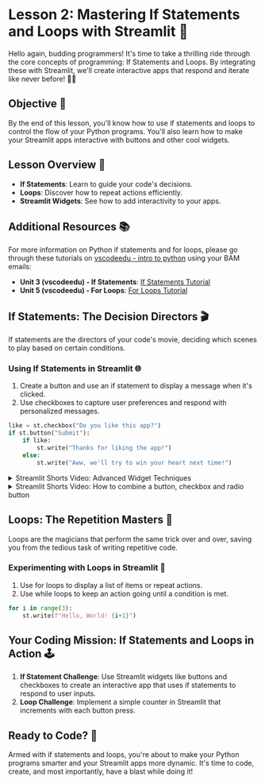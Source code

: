 # Lesson 2: Mastering If Statements and Loops with Streamlit 🎢  <!-- {docsify-ignore-all} -->
   
Hello again, budding programmers! It's time to take a thrilling ride through the core concepts of programming: If Statements and Loops. By integrating these with Streamlit, we'll create interactive apps that respond and iterate like never before! 🤩🔄  
   
## Objective 🎯  
   
By the end of this lesson, you'll know how to use if statements and loops to control the flow of your Python programs. You'll also learn how to make your Streamlit apps interactive with buttons and other cool widgets.  
   
## Lesson Overview 📖  
   
- **If Statements**: Learn to guide your code's decisions.  
- **Loops**: Discover how to repeat actions efficiently.  
- **Streamlit Widgets**: See how to add interactivity to your apps.  
   
## Additional Resources 📚  
   
For more information on Python if statements and for loops, please go through these tutorials on [vscodeedu - intro to python](https://vscodeedu.com/courses/intro-to-python) using your BAM emails:  
   
- **Unit 3 (vscodeedu) - If Statements**: [If Statements Tutorial](https://vscode.dev/edu?courseId=intro-to-python&workspace-scheme=vscode-edu-workspace&profile=default#select-course-node=intro-to-python%3Aitp-if)  
- **Unit 5 (vscodeedu) - For Loops**: [For Loops Tutorial](https://vscode.dev/edu?courseId=intro-to-python&workspace-scheme=vscode-edu-workspace&profile=default#select-course-node=intro-to-python%3Aitp-for)  

## If Statements: The Decision Directors 🎬  
   
If statements are the directors of your code's movie, deciding which scenes to play based on certain conditions.  
   
### Using If Statements in Streamlit 🌐  
   
1. Create a button and use an if statement to display a message when it's clicked.  
2. Use checkboxes to capture user preferences and respond with personalized messages.  
   
```python  
like = st.checkbox("Do you like this app?")  
if st.button("Submit"):  
    if like:  
        st.write("Thanks for liking the app!")  
    else:  
        st.write("Aww, we'll try to win your heart next time!")  
```  

<details>
<summary>Streamlit Shorts Video: Advanced Widget Techniques</summary>
<p>Explore advanced techniques for using widgets in Streamlit with this tutorial.</p>
<iframe width="560" height="315" src="https://youtu.be/JSeQSnGovSE?si=2j-nlMvoNAniTsyJ" title="YouTube video player" frameborder="0" allow="accelerometer; autoplay; clipboard-write; encrypted-media; gyroscope; picture-in-picture" allowfullscreen></iframe>
</details>

<details>
<summary>Streamlit Shorts Video: How to combine a button, checkbox and radio button</summary>
<p>In the video below, learn how to combine a button, checkbox and radio button!</p>
<iframe width="560" height="315" src="https://youtu.be/EnXJBsCIl_A?si=9cliUVDfItTlINd-" title="YouTube video player" frameborder="0" allow="accelerometer; autoplay; clipboard-write; encrypted-media; gyroscope; picture-in-picture" allowfullscreen></iframe>
</details>

## Loops: The Repetition Masters 🔄  
   
Loops are the magicians that perform the same trick over and over, saving you from the tedious task of writing repetitive code.  
   
### Experimenting with Loops in Streamlit 🚀  
   
1. Use for loops to display a list of items or repeat actions.  
2. Use while loops to keep an action going until a condition is met.  
   
```python  
for i in range(3):  
    st.write(f"Hello, World! {i+1}")  
```  
   
## Your Coding Mission: If Statements and Loops in Action 🕹️  
   
1. **If Statement Challenge**: Use Streamlit widgets like buttons and checkboxes to create an interactive app that uses if statements to respond to user inputs.  
2. **Loop Challenge**: Implement a simple counter in Streamlit that increments with each button press.  
   
## Ready to Code? 🏁  
   
Armed with if statements and loops, you're about to make your Python programs smarter and your Streamlit apps more dynamic. It's time to code, create, and most importantly, have a blast while doing it!  
   
